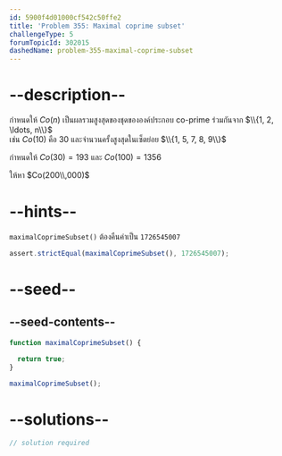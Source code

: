 ```yaml
---
id: 5900f4d01000cf542c50ffe2
title: 'Problem 355: Maximal coprime subset'
challengeType: 5
forumTopicId: 302015
dashedName: problem-355-maximal-coprime-subset
---
```


# --description--

กำหนดให้ $Co(n)$ เป็นผลรวมสูงสุดของชุดขององค์ประกอบ co-prime ร่วมกันจาก $\\{1, 2, \ldots, n\\}$  
เช่น $Co(10)$ คือ 30 และจำนวนครั้งสูงสุดในเซ็ตย่อย $\\{1, 5, 7, 8, 9\\}$

กำหนดให้ $Co(30) = 193$ และ $Co(100) = 1356$

ให้หา $Co(200\\,000)$

# --hints--

`maximalCoprimeSubset()` ต้องคืนค่าเป็น `1726545007`

```js
assert.strictEqual(maximalCoprimeSubset(), 1726545007);
```

# --seed--

## --seed-contents--

```js
function maximalCoprimeSubset() {

  return true;
}

maximalCoprimeSubset();
```

# --solutions--

```js
// solution required
```
